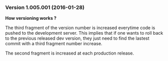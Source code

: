 ### Version 1.005.001 (2016-01-28)

**How versioning works ?** 

The third fragment of the version number is increased everytime code is pushed to the development server. This implies that if one wants to roll back to the previous released dev version, they just need to find the lastest commit with a third fragment number increase. 

The second fragment is increased at each production release. 
